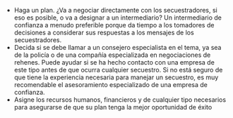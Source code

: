 [Title]: # (Haga un Plan)
[Difficulty]: # (Experto)
[Order]: # (15)

*   Haga un plan. ¿Va a negociar directamente con los secuestradores, si eso es posible, o va a designar a un intermediario? Un intermediario de confianza a menudo preferible porque da tiempo a los tomadores de decisiones a considerar sus respuestas a los mensajes de los secuestradores.
*   Decida si se debe llamar a un consejero especialista en el tema, ya sea de la policía o de una compañía especializada en negociaciones de rehenes. Puede ayudar si se ha hecho contacto con una empresa de este tipo antes de que ocurra cualquier secuestro. Si no está seguro de que tiene la experiencia necesaria para manejar un secuestro, es muy recomendable el asesoramiento especializado de una empresa de confianza.
*   Asigne los recursos humanos, financieros y de cualquier tipo necesarios para asegurarse de que su plan tenga la mejor oportunidad de éxito